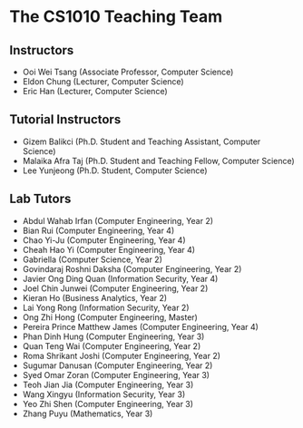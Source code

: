 # The CS1010 Teaching Team

## Instructors

-   Ooi Wei Tsang (Associate Professor, Computer Science)
-   Eldon Chung (Lecturer, Computer Science)
-   Eric Han (Lecturer, Computer Science)

## Tutorial Instructors

-   Gizem Balikci (Ph.D. Student and Teaching Assistant, Computer Science)
-   Malaika Afra Taj (Ph.D. Student and Teaching Fellow, Computer Science)
-   Lee Yunjeong (Ph.D. Student, Computer Science)

## Lab Tutors

-   Abdul Wahab Irfan (Computer Engineering, Year 2)
-   Bian Rui (Computer Engineering, Year 4)
-   Chao Yi-Ju (Computer Engineering, Year 4)
-   Cheah Hao Yi (Computer Engineering, Year 4)
-   Gabriella (Computer Science, Year 2)
-   Govindaraj Roshni Daksha (Computer Engineering, Year 2)
-   Javier Ong Ding Quan (Information Security, Year 4)
-   Joel Chin Junwei (Computer Engineering, Year 2)
-   Kieran Ho (Business Analytics, Year 2)
-   Lai Yong Rong (Information Security, Year 2)
-   Ong Zhi Hong (Computer Engineering, Master)
-   Pereira Prince Matthew James (Computer Engineering, Year 4)
-   Phan Dinh Hung (Computer Engineering, Year 3)
-   Quan Teng Wai (Computer Engineering, Year 2)
-   Roma Shrikant Joshi (Computer Engineering, Year 2)
-   Sugumar Danusan (Computer Engineering, Year 2)
-   Syed Omar Zoran (Computer Engineering, Year 3)
-   Teoh Jian Jia (Computer Engineering, Year 3)
-   Wang Xingyu (Information Security, Year 3)
-   Yeo Zhi Shen (Computer Engineering, Year 3)
-   Zhang Puyu (Mathematics, Year 3)
